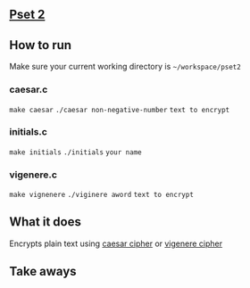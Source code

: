 ## [Pset 2](http://docs.cs50.net/2017/x/psets/2/pset2.html)

## How to run
Make sure your current working directory is `~/workspace/pset2`
### caesar.c
`make caesar`
`./caesar non-negative-number`
`text to encrypt`

### initials.c
`make initials`
`./initials`
`your name`

### vigenere.c
`make vignenere`
`./viginere aword`
`text to encrypt`

## What it does
Encrypts plain text using [caesar cipher](https://en.wikipedia.org/wiki/Caesar_cipher) or [vigenere cipher](https://en.wikipedia.org/wiki/Vigen%C3%A8re_cipher)

## Take aways